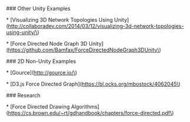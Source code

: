 \#\#\# Other Unity Examples

\* \[Visualizing 3D Network Topologies Using Unity\]\(http://collaboradev.com/2014/03/12/visualizing-3d-network-topologies-using-unity/\)

\* \[Force Directed Node Graph 3D Unity\]\(https://github.com/Bamfax/ForceDirectedNodeGraph3DUnity\)

\#\#\# 2D Non-Unity Examples

\* \[Gource\]\(http://gource.io/\)

\* \[D3.js Force Directed Graph\]\(https://bl.ocks.org/mbostock/4062045\)

\#\#\# Research

\* \[Force Directed Drawing Algorithms\]\(https://cs.brown.edu/~rt/gdhandbook/chapters/force-directed.pdf\)

